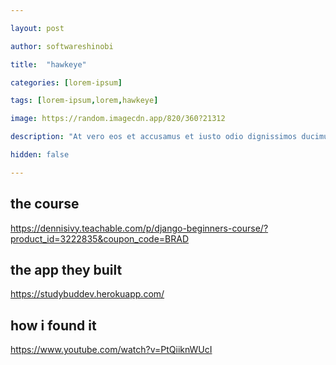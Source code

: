 ```yaml
---

layout: post

author: softwareshinobi

title:  "hawkeye"

categories: [lorem-ipsum]

tags: [lorem-ipsum,lorem,hawkeye]

image: https://random.imagecdn.app/820/360?21312

description: "At vero eos et accusamus et iusto odio dignissimos ducimus qui blanditiis praesentium voluptatum deleniti."

hidden: false

---
```



## the course

https://dennisivy.teachable.com/p/django-beginners-course/?product_id=3222835&coupon_code=BRAD

## the app they built

https://studybuddev.herokuapp.com/

## how i found it

https://www.youtube.com/watch?v=PtQiiknWUcI
